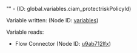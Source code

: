 "" - (ID: global.variables.ciam_protectriskPolicyId)

Variable written:
 (Node ID: [variables](../nodes/variables.md))

Variable reads:
* Flow Connector (Node ID: [u9ab712lfx](../nodes/u9ab712lfx.md))

